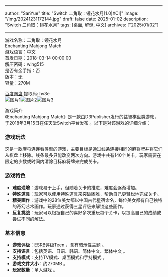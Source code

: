 
---
author: "SanYue"
title: "Switch 二角取：镜花水月[1.0|XCI]"
image: "/img/20241231172144.jpg"
draft: false
date: 2025-01-02
description: "Switch 二角取：镜花水月"
tags: [桌面, 解谜, 中文]
archives: ["2025/01/02"]

---

游戏名称：二角取：镜花水月   
Enchanting Mahjong Match    
游戏语言：中文  
首发日期：2018-03-14 00:00:00  
解压密码：wing515  
是否有金手指：否  
版本：无   
容量：270M

[百度网盘](https://pan.baidu.com/s/1cyl61gRy0MLeuk5blFjtrw) 提取码: hv3e  
![图片1](/img/fb37da.jpg)![图片2](/img/24d8ec.jpg)![图片3](/img/c9a138.jpg)  

游戏简介  
《Enchanting Mahjong Match》是一款由D3Publisher发行的益智棋盘类游戏，于2018年3月15日在任天堂Switch平台发布 。以下是对该游戏的详细介绍：

### 游戏玩法
这是一款麻将连连看类型的游戏，主要目标是通过线条连接相同的麻将牌并将它们从棋盘上移除。线条最多只能改变两次方向。游戏中共有140个关卡，玩家需要在限定的步数或时间内清除目标麻将牌来完成关卡。

### 游戏特色
- **难度递增**：游戏易于上手，但随着关卡的推进，难度会逐渐增加。
- **特殊道具**：玩家可以使用特殊道具来突破困难，帮助自己更轻松地完成关卡。
- **精美画作**：游戏中的28位美女都以中国古代星宿命名，每位美女都有自己独特的奇幻艺术画作。玩家通过获得三星评级来解锁这些画作。
- **反复挑战**：玩家可以根据自己的喜好多次重玩每个关卡，以提高自己的成绩或尝试不同的解法。

### 基本信息
- **游戏评级**：ESRB评级Teen ，含有暗示性主题 。
- **支持语言**：包括英语、日语、韩语、简体中文、繁体中文 。
- **支持模式**：支持TV模式、桌面模式和手持模式 。
- **游戏文件大小**：约270MB 。
- **玩家数量**：单人游戏 。
